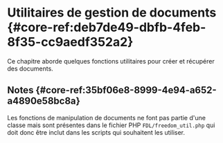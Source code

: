 # Utilitaires de gestion de documents {#core-ref:deb7de49-dbfb-4feb-8f35-cc9aedf352a2}

<div markdown="1" class="short-description">

Ce chapitre aborde quelques fonctions utilitaires pour créer et
récupérer des documents.

</div>

## Notes {#core-ref:35bf06e8-8999-4e94-a652-a4890e58bc8a}

Les fonctions de manipulation de documents ne font pas partie d'une classe mais
sont présentes dans le fichier PHP `FDL/freedom_util.php` qui doit donc être
inclut dans les scripts qui souhaitent les utiliser.



<!-- links -->
